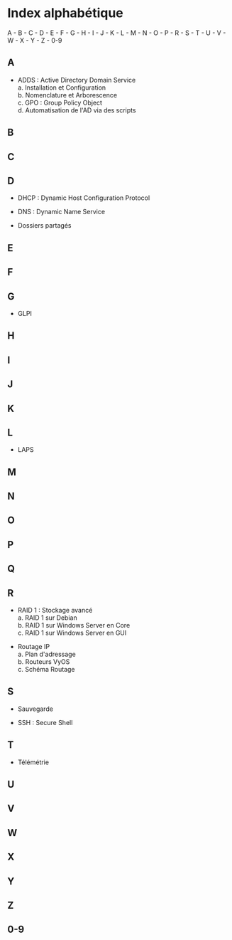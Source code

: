 # Index alphabétique

A - B - C - D - E - F - G - H - I - J - K - L - M - N - O - P - R - S - T - U - V - W - X - Y - Z - 0-9

## A

* ADDS : Active Directory Domain Service  
    a. Installation et Configuration  
    b. Nomenclature et Arborescence  
    c. GPO : Group Policy Object  
    d. Automatisation de l'AD via des scripts  

## B

## C

## D

* DHCP : Dynamic Host Configuration Protocol

* DNS : Dynamic Name Service

* Dossiers partagés

## E

## F

## G

* GLPI

## H

## I

## J

## K

## L

* LAPS

## M

## N

## O

## P

## Q

## R

* RAID 1 : Stockage avancé  
    a. RAID 1 sur Debian  
    b. RAID 1 sur Windows Server en Core  
    c. RAID 1 sur Windows Server en GUI  

* Routage IP  
    a. Plan d'adressage  
    b. Routeurs VyOS  
    c. Schéma Routage  

## S

* Sauvegarde 

* SSH : Secure Shell

## T

* Télémétrie

## U

## V

## W

## X

## Y

## Z

## 0-9
